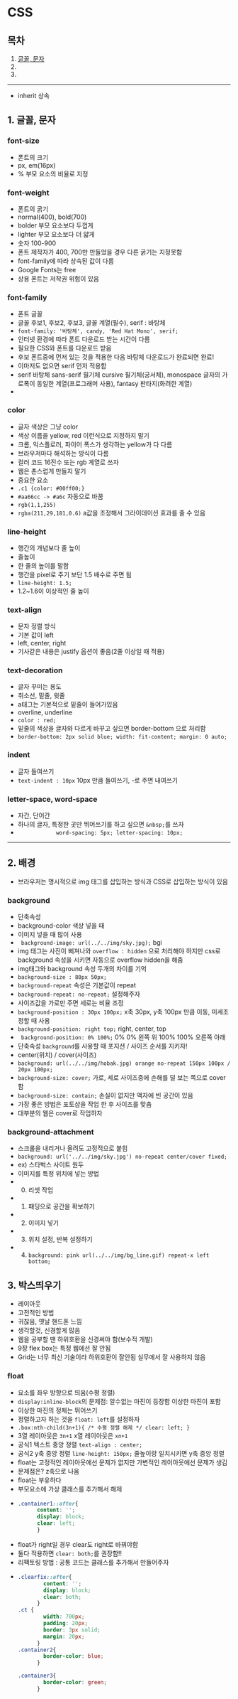 # CSS

## 목차
<ol>
  <li><a href="#a">글꼴, 문자 </a></li>
  <li><a href="#"> </a></li>
  <li><a href="#"> </a></li>
</ol>

---
- inherit 상속

<div id="a"></div>

## 1. 글꼴, 문자

### font-size
- 폰트의 크기
- px, em(16px)
- % 부모 요소의 비율로 지정

### font-weight
- 폰트의 굵기
- normal(400), bold(700)
- bolder 부모 요소보다 두껍게
- lighter 부모 요소보다 더 얇게
- 숫자 100-900
- 폰트 제작자가 400, 700만 만들었을 경우 다른 굵기는 지정못함
- font-family에 따라 상속된 값이 다름 
- Google Fonts는 free
- 상용 폰트는 저작권 위험이 있음

### font-family
- 폰트 글꼴
- 글꼴 후보1, 후보2, 후보3, 글꼴 계열(필수), serif : 바탕체
- `font-family: '바탕체', candy, 'Red Hat Mono', serif;`
- 인터넷 환경에 따라 폰트 다운로드 받는 시간이 다름
- 필요한 CSS와 폰트를 다운로드 받음
- 후보 폰트중에 먼저 있는 것을 적용한 다음 바탕체 다운로드가 완료되면 완료!
- 이마저도 없으면 serif 먼저 적용함
- serif 바탕체 sans-serif 필기체 cursive 필기체(궁서체), monospace 글자의 가로폭이 동일한 계열(프로그래머 사용), fantasy 판타지(화려한 계열)
- 


### color
- 글자 색상은 그냥 color
- 색상 이름을 yellow, red 이런식으로 지정하지 말기
- 크롬, 익스플로러, 파이어 폭스가 생각하는 yellow가 다 다름
- 브라우저마다 해석하는 방식이 다름
- 컬러 코드 16진수 또는 rgb 계열로 쓰자
- 웹은 촌스럽게 만들지 말기
- 중요한 요소
- `.c1 {color: #00ff00;}`
- `#aa66cc -> #a6c` 자동으로 바꿈
- `rgb(1,1,255)`
- `rgba(211,29,181,0.6)` a값을 조정해서 그라이데이션 효과를 줄 수 있음

### line-height
- 행간의 개념보다 줄 높이
- 줄높이
- 한 줄의 높이를 말함
- 행간을 pixel로 주기 보단 1.5 배수로 주면 됨
- `line-height: 1.5;`
- 1.2~1.6이 이상적인 줄 높이
  
### text-align
- 문자 정렬 방식
- 기본 값이 left
- left, center, right
- 기사같은 내용은 justify 옵션이 좋음(2줄 이상일 때 적용)

### text-decoration
- 글자 꾸미는 용도
- 취소선, 밑줄, 윗줄
- a태그는 기본적으로 밑줄이 들어가있음
- overline, underline 
- `color : red;`
- 밑줄의 색상을 글자와 다르게 바꾸고 싶으면 border-bottom 으로 처리함 
- `border-bottom: 2px solid blue; width: fit-content; margin: 0 auto; `

### indent
- 글자 들여쓰기
- `text-indent : 10px` 10px 만큼 들여쓰기, -로 주면 내여쓰기

### letter-space, word-space
- 자간, 단어간
- 하나의 글자, 특정한 곳만 뛰어쓰기를 하고 싶으면 `&nbsp;`를 쓰자
- `            word-spacing: 5px;
            letter-spacing: 10px;`

---

## 2. 배경
- 브라우저는 명시적으로 img 태그를 삽입하는 방식과 CSS로 삽입하는 방식이 있음

### background
- 단축속성
- background-color 색상 넣을 때
- 이미지 넣을 때 많이 사용
- ` background-image: url(../../img/sky.jpg);` bgi 
- img 태그는 사진이 삐져나와 `overflow : hidden` 으로 처리해야 하지만 css로 background 속성을 시키면 자동으로 overflow hidden을 해줌
- img태그와 background 속성 두개의 차이를 기억
- `background-size : 80px 50px;` 
- `background-repeat` 속성은 기본값이 repeat
- `background-repeat: no-repeat;` 설정해주자
- 사이즈값을 가로만 주면 세로는 비율 조정
- `background-position : 30px 100px;` x축 30px, y축 100px 만큼 이동, 미세조정할 때 사용
- `background-position: right top;` right, center, top
- ` background-position: 0% 100%;` 0% 0% 왼쪽 위 100% 100% 오른쪽 아래
- 단축속성 `background`를 사용할 때 포지션 / 사이즈 순서를 지키자!
- center(위치) / cover(사이즈)
- `background: url(../../img/hobak.jpg) orange no-repeat 150px 100px / 20px 100px;` 
- `background-size: cover;` 가로, 세로 사이즈중에 손해를 덜 보는 쪽으로 cover함
- `background-size: contain;` 손실이 없지만 액자에 빈 공간이 있음
- 가장 좋은 방법은 포토샵을 작업 한 후 사이즈를 맞춤
- 대부분의 웹은 cover로 작업하자

### background-attachment
- 스크롤을 내리거나 올려도 고정적으로 붙힘
- `background: url('../../img/sky.jpg') no-repeat center/cover fixed;`
- ex) 스타벅스 사이트 원두
- 이미지를 특정 위치에 넣는 방법
- 0) 리셋 작업
- 1) 패딩으로 공간을 확보하기
- 2) 이미지 넣기
- 3) 위치 설정, 반복 설정하기
- 4) `background: pink url(../../img/bg_line.gif) repeat-x left bottom;`


## 3. 박스띄우기
- 레이아웃 
- 고전적인 방법
- 귀찮음, 옛날 핸드폰 느낌
- 생각할것, 신경할게 많음
- 웹을 공부할 땐 하위호환을 신경써야 함(보수적 개발)
- 9장 flex box는 특정 웹에선 잘 안됨
- Grid는 너무 최신 기술이라 하위호환이 잘안됨 실무에서 잘 사용하지 않음
### float 
- 요소를 좌우 방향으로 띄움(수평 정렬)
- `display:inline-block`의 문제점: 알수없는 마진이 등장함 이상한 마진이 포함
- 이상한 마진의 정체는 뛰어쓰기
- 정렬하고자 하는 것을 `float: left`를 설정하자
- `.box:nth-child(3n+1){
            /* 수평 정렬 해제 */
            clear: left;
        }`
- 3열 레이아웃은 `3n+1` x열 레이아웃은 `xn+1`
- 공식1 텍스트 중앙 정렬 `text-align : center;`
- 공식2 y축 중앙 정렬 `line-height: 150px;` 줄높이랑 일치시키면 y축 중앙 정렬
- float는 고정적인 레이아웃에선 문제가 없지만 가변적인 레이아웃에선 문제가 생김
- 문제점은? z축으로 나옴
- float는 부유하다 
- 부모요소에 가상 클래스를 추가해서 해제
- ```css
  .container1::after{
        content: '';
        display: block;
        clear: left;
        }
  ```
- float가 right일 경우 clear도 right로 바꿔야함
- 둘다 적용하면 `clear: both;`를 권장함!!
- 리팩토링 방법 : 공통 코드는 클래스를 추가해서 만들어주자
- ```css 
  .clearfix::after{
          content: '';
          display: block;
          clear: both;
        }
  .ct {
          width: 700px;
          padding: 20px;
          border: 3px solid;
          margin: 20px;
        }
  .container2{
          border-color: blue;
        }

  .container3{
          border-color: green;
        }
  ```